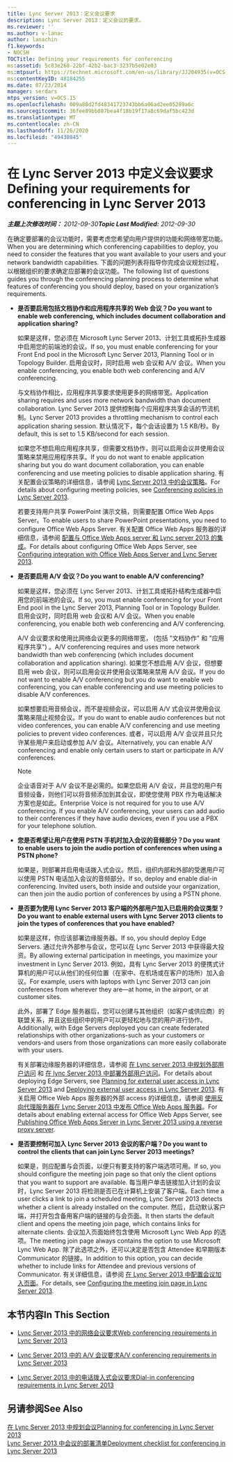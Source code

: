 ```yaml
---
title: Lync Server 2013：定义会议要求
description: Lync Server 2013：定义会议的要求。
ms.reviewer: ''
ms.author: v-lanac
author: lanachin
f1.keywords:
- NOCSH
TOCTitle: Defining your requirements for conferencing
ms:assetid: 5c83e268-22bf-42b2-bac3-3237b5e02e03
ms:mtpsurl: https://technet.microsoft.com/en-us/library/JJ204935(v=OCS.15)
ms:contentKeyID: 48184255
ms.date: 07/23/2014
manager: serdars
mtps_version: v=OCS.15
ms.openlocfilehash: 009a80d2fd48341723743bb6a06ad2ee05289a6c
ms.sourcegitcommit: 36fee89bb887bea4f18b19f17a8c69daf5bc423d
ms.translationtype: MT
ms.contentlocale: zh-CN
ms.lasthandoff: 11/26/2020
ms.locfileid: "49430845"
---
```

# <a name="defining-your-requirements-for-conferencing-in-lync-server-2013"></a><span data-ttu-id="99962-103">在 Lync Server 2013 中定义会议要求</span><span class="sxs-lookup"><span data-stu-id="99962-103">Defining your requirements for conferencing in Lync Server 2013</span></span>

<div data-xmlns="http://www.w3.org/1999/xhtml">

<div class="topic" data-xmlns="http://www.w3.org/1999/xhtml" data-msxsl="urn:schemas-microsoft-com:xslt" data-cs="https://msdn.microsoft.com/">

<div data-asp="https://msdn2.microsoft.com/asp">



</div>

<div id="mainSection">

<div id="mainBody"><span data-ttu-id="99962-104">

<span> </span></span><span class="sxs-lookup"><span data-stu-id="99962-104">

<span> </span></span></span>

<span data-ttu-id="99962-105">_**主题上次修改时间：** 2012-09-30_</span><span class="sxs-lookup"><span data-stu-id="99962-105">_**Topic Last Modified:** 2012-09-30_</span></span>

<span data-ttu-id="99962-106">在确定要部署的会议功能时，需要考虑您希望向用户提供的功能和网络带宽功能。</span><span class="sxs-lookup"><span data-stu-id="99962-106">When you are determining which conferencing capabilities to deploy, you need to consider the features that you want available to your users and your network bandwidth capabilities.</span></span> <span data-ttu-id="99962-107">下面的问题列表将指导你完成会议规划过程，以根据组织的要求确定应部署的会议功能。</span><span class="sxs-lookup"><span data-stu-id="99962-107">The following list of questions guides you through the conferencing planning process to determine what features of conferencing you should deploy, based on your organization’s requirements.</span></span>

  - <span data-ttu-id="99962-108">**是否要启用包括文档协作和应用程序共享的 Web 会议？**</span><span class="sxs-lookup"><span data-stu-id="99962-108">**Do you want to enable web conferencing, which includes document collaboration and application sharing?**</span></span>
    
    <span data-ttu-id="99962-109">如果是这样，您必须在 Microsoft Lync Server 2013、计划工具或拓扑生成器中启用您的前端池的会议。</span><span class="sxs-lookup"><span data-stu-id="99962-109">If so, you must enable conferencing for your Front End pool in the Microsoft Lync Server 2013, Planning Tool or in Topology Builder.</span></span> <span data-ttu-id="99962-110">启用会议时，同时启用 web 会议和 A/V 会议。</span><span class="sxs-lookup"><span data-stu-id="99962-110">When you enable conferencing, you enable both web conferencing and A/V conferencing.</span></span>
    
    <span data-ttu-id="99962-111">与文档协作相比，应用程序共享要求使用更多的网络带宽。</span><span class="sxs-lookup"><span data-stu-id="99962-111">Application sharing requires and uses more network bandwidth than document collaboration.</span></span> <span data-ttu-id="99962-112">Lync Server 2013 提供控制每个应用程序共享会话的节流机制。</span><span class="sxs-lookup"><span data-stu-id="99962-112">Lync Server 2013 provides a throttling mechanism to control each application sharing session.</span></span> <span data-ttu-id="99962-113">默认情况下，每个会话设置为 1.5 KB/秒。</span><span class="sxs-lookup"><span data-stu-id="99962-113">By default, this is set to 1.5 KB/second for each session.</span></span>
    
    <span data-ttu-id="99962-114">如果您不想启用应用程序共享，但需要文档协作，则可以启用会议并使用会议策略来禁用应用程序共享。</span><span class="sxs-lookup"><span data-stu-id="99962-114">If you do not want to enable application sharing but you do want document collaboration, you can enable conferencing and use meeting policies to disable application sharing.</span></span> <span data-ttu-id="99962-115">有关配置会议策略的详细信息，请参阅 [Lync Server 2013 中的会议策略](lync-server-2013-conferencing-policies.md)。</span><span class="sxs-lookup"><span data-stu-id="99962-115">For details about configuring meeting policies, see [Conferencing policies in Lync Server 2013](lync-server-2013-conferencing-policies.md).</span></span>
    
    <span data-ttu-id="99962-116">若要支持用户共享 PowerPoint 演示文稿，则需要配置 Office Web Apps Server。</span><span class="sxs-lookup"><span data-stu-id="99962-116">To enable users to share PowerPoint presentations, you need to configure Office Web Apps Server.</span></span> <span data-ttu-id="99962-117">有关配置 Office Web Apps 服务器的详细信息，请参阅 [配置与 Office Web Apps server 和 Lync server 2013 的集成](lync-server-2013-enabling-office-web-apps-server-and-lync-server-2013.md)。</span><span class="sxs-lookup"><span data-stu-id="99962-117">For details about configuring Office Web Apps Server, see [Configuring integration with Office Web Apps Server and Lync Server 2013](lync-server-2013-enabling-office-web-apps-server-and-lync-server-2013.md).</span></span>

  - <span data-ttu-id="99962-118">**是否要启用 A/V 会议？**</span><span class="sxs-lookup"><span data-stu-id="99962-118">**Do you want to enable A/V conferencing?**</span></span>
    
    <span data-ttu-id="99962-119">如果是这样，您必须在 Lync Server 2013、计划工具或拓扑结构生成器中启用您的前端池的会议。</span><span class="sxs-lookup"><span data-stu-id="99962-119">If so, you must enable conferencing for your Front End pool in the Lync Server 2013, Planning Tool or in Topology Builder.</span></span> <span data-ttu-id="99962-120">启用会议时，同时启用 web 会议和 A/V 会议。</span><span class="sxs-lookup"><span data-stu-id="99962-120">When you enable conferencing, you enable both web conferencing and A/V conferencing.</span></span>
    
    <span data-ttu-id="99962-121">A/V 会议要求和使用比网络会议更多的网络带宽， (包括 "文档协作" 和 "应用程序共享") 。</span><span class="sxs-lookup"><span data-stu-id="99962-121">A/V conferencing requires and uses more network bandwidth than web conferencing (which includes document collaboration and application sharing).</span></span> <span data-ttu-id="99962-122">如果您不想启用 A/V 会议，但想要启用 web 会议，则可以启用会议并使用会议策略来禁用 A/V 会议。</span><span class="sxs-lookup"><span data-stu-id="99962-122">If you do not want to enable A/V conferencing but you do want to enable web conferencing, you can enable conferencing and use meeting policies to disable A/V conferences.</span></span>
    
    <span data-ttu-id="99962-123">如果想要启用音频会议，而不是视频会议，可以启用 A/V 式会议并使用会议策略来阻止视频会议。</span><span class="sxs-lookup"><span data-stu-id="99962-123">If you do want to enable audio conferences but not video conferences, you can enable A/V conferencing and use meeting policies to prevent video conferences.</span></span> <span data-ttu-id="99962-124">或者，可以启用 A/V 会议并且只允许某些用户来启动或参加 A/V 会议。</span><span class="sxs-lookup"><span data-stu-id="99962-124">Alternatively, you can enable A/V conferencing and enable only certain users to start or participate in A/V conferences.</span></span>
    
    <div>
    

    > [!NOTE]  
    > <span data-ttu-id="99962-p109">企业语音对于 A/V 会议不是必需的。如果您启用 A/V 会议，并且您的用户有音频设备，则他们可以将音频添加到其会议，即使您使用 PBX 作为电话解决方案也是如此。</span><span class="sxs-lookup"><span data-stu-id="99962-p109">Enterprise Voice is not required for you to use A/V conferencing. If you enable A/V conferencing, your users can add audio to their conferences if they have audio devices, even if you use a PBX for your telephone solution.</span></span>

    
    </div>

  - <span data-ttu-id="99962-127">**您是否希望让用户在使用 PSTN 手机时加入会议的音频部分？**</span><span class="sxs-lookup"><span data-stu-id="99962-127">**Do you want to enable users to join the audio portion of conferences when using a PSTN phone?**</span></span>
    
    <span data-ttu-id="99962-p110">如果是，则部署并启用电话拨入式会议。然后，组织内部和外部的受邀用户可以使用 PSTN 电话加入会议的音频部分。</span><span class="sxs-lookup"><span data-stu-id="99962-p110">If so, deploy and enable dial-in conferencing. Invited users, both inside and outside your organization, can then join the audio portion of conferences by using a PSTN phone.</span></span>

  - <span data-ttu-id="99962-130">**是否要为使用 Lync Server 2013 客户端的外部用户加入已启用的会议类型？**</span><span class="sxs-lookup"><span data-stu-id="99962-130">**Do you want to enable external users with Lync Server 2013 clients to join the types of conferences that you have enabled?**</span></span>
    
    <span data-ttu-id="99962-131">如果是这样，你应该部署边缘服务器。</span><span class="sxs-lookup"><span data-stu-id="99962-131">If so, you should deploy Edge Servers.</span></span> <span data-ttu-id="99962-132">通过允许外部参与会议，您可以在 Lync Server 2013 中获得最大投资。</span><span class="sxs-lookup"><span data-stu-id="99962-132">By allowing external participation in meetings, you maximize your investment in Lync Server 2013.</span></span> <span data-ttu-id="99962-133">例如，具有 Lync Server 2013 的便携式计算机的用户可以从他们的任何位置（在家中、在机场或在客户的场所）加入会议。</span><span class="sxs-lookup"><span data-stu-id="99962-133">For example, users with laptops with Lync Server 2013 can join conferences from wherever they are—at home, in the airport, or at customer sites.</span></span>
    
    <span data-ttu-id="99962-134">此外，部署了 Edge 服务器后，您可以创建与其他组织（如客户或供应商）的联盟关系，并且这些组织中的用户可以更轻松地与您的用户进行协作。</span><span class="sxs-lookup"><span data-stu-id="99962-134">Additionally, with Edge Servers deployed you can create federated relationships with other organizations-such as your customers or vendors-and users from those organizations can more easily collaborate with your users.</span></span>
    
    <span data-ttu-id="99962-135">有关部署边缘服务器的详细信息，请参阅 [在 Lync server 2013 中规划外部用户访问](lync-server-2013-planning-for-external-user-access.md) 和 [在 lync Server 2013 中部署外部用户访问](lync-server-2013-deploying-external-user-access.md)。</span><span class="sxs-lookup"><span data-stu-id="99962-135">For details about deploying Edge Servers, see [Planning for external user access in Lync Server 2013](lync-server-2013-planning-for-external-user-access.md) and [Deploying external user access in Lync Server 2013](lync-server-2013-deploying-external-user-access.md).</span></span> <span data-ttu-id="99962-136">有关启用 Office Web Apps 服务器的外部 access 的详细信息，请参阅 [使用反向代理服务器在 Lync Server 2013 中发布 Office Web Apps 服务器](lync-server-2013-publishing-office-web-apps-server-using-a-reverse-proxy-server.md)。</span><span class="sxs-lookup"><span data-stu-id="99962-136">For details about enabling external access for Office Web Apps Server, see [Publishing Office Web Apps Server in Lync Server 2013 using a reverse proxy server](lync-server-2013-publishing-office-web-apps-server-using-a-reverse-proxy-server.md).</span></span>

  - <span data-ttu-id="99962-137">**是否要控制可加入 Lync Server 2013 会议的客户端？**</span><span class="sxs-lookup"><span data-stu-id="99962-137">**Do you want to control the clients that can join Lync Server 2013 meetings?**</span></span>
    
    <span data-ttu-id="99962-138">如果是，则应配置与会页面，以便只有要支持的客户端选项可用。</span><span class="sxs-lookup"><span data-stu-id="99962-138">If so, you should configure the meeting join page so that only the client options that you want to support are available.</span></span> <span data-ttu-id="99962-139">每当用户单击链接加入计划的会议时，Lync Server 2013 将检测是否已在计算机上安装了客户端。</span><span class="sxs-lookup"><span data-stu-id="99962-139">Each time a user clicks a link to join a scheduled meeting, Lync Server 2013 detects whether a client is already installed on the computer.</span></span> <span data-ttu-id="99962-140">然后，启动默认客户端，并打开包含备用客户端的链接的与会页面。</span><span class="sxs-lookup"><span data-stu-id="99962-140">It then starts the default client and opens the meeting join page, which contains links for alternate clients.</span></span> <span data-ttu-id="99962-141">会议加入页面始终包含使用 Microsoft Lync Web App 的选项。</span><span class="sxs-lookup"><span data-stu-id="99962-141">The meeting join page always contains the option to use Microsoft Lync Web App.</span></span> <span data-ttu-id="99962-142">除了此选项之外，还可以决定是否包含 Attendee 和早期版本 Communicator 的链接。</span><span class="sxs-lookup"><span data-stu-id="99962-142">In addition to this option, you can decide whether to include links for Attendee and previous versions of Communicator.</span></span> <span data-ttu-id="99962-143">有关详细信息，请参阅 [在 Lync Server 2013 中配置会议加入页面](lync-server-2013-configuring-the-meeting-join-page.md)。</span><span class="sxs-lookup"><span data-stu-id="99962-143">For details, see [Configuring the meeting join page in Lync Server 2013](lync-server-2013-configuring-the-meeting-join-page.md).</span></span>

<div>

## <a name="in-this-section"></a><span data-ttu-id="99962-144">本节内容</span><span class="sxs-lookup"><span data-stu-id="99962-144">In This Section</span></span>

  - [<span data-ttu-id="99962-145">Lync Server 2013 中的网络会议要求</span><span class="sxs-lookup"><span data-stu-id="99962-145">Web conferencing requirements in Lync Server 2013</span></span>](lync-server-2013-web-conferencing-requirements.md)

  - [<span data-ttu-id="99962-146">Lync Server 2013 中的 A/V 会议要求</span><span class="sxs-lookup"><span data-stu-id="99962-146">A/V conferencing requirements in Lync Server 2013</span></span>](lync-server-2013-a-v-conferencing-requirements.md)

  - [<span data-ttu-id="99962-147">Lync Server 2013 中的电话拨入式会议要求</span><span class="sxs-lookup"><span data-stu-id="99962-147">Dial-in conferencing requirements in Lync Server 2013</span></span>](lync-server-2013-dial-in-conferencing-requirements.md)

</div>

<div>

## <a name="see-also"></a><span data-ttu-id="99962-148">另请参阅</span><span class="sxs-lookup"><span data-stu-id="99962-148">See Also</span></span>


[<span data-ttu-id="99962-149">在 Lync Server 2013 中规划会议</span><span class="sxs-lookup"><span data-stu-id="99962-149">Planning for conferencing in Lync Server 2013</span></span>](lync-server-2013-planning-for-conferencing.md)  
[<span data-ttu-id="99962-150">Lync Server 2013 中会议的部署清单</span><span class="sxs-lookup"><span data-stu-id="99962-150">Deployment checklist for conferencing in Lync Server 2013</span></span>](lync-server-2013-deployment-checklist-for-conferencing.md)  
  

<span data-ttu-id="99962-151"></div>

</div>

<span> </span>

</div>

</div>

</span><span class="sxs-lookup"><span data-stu-id="99962-151"></div>

</div>

<span> </span>

</div>

</div>

</span></span></div>

